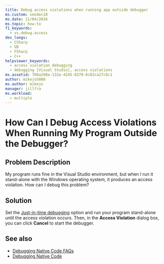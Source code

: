 ```yaml
---
title: Debug access violations when running app outside debugger
ms.custom: seodec18
ms.date: 11/04/2016
ms.topic: how-to
f1_keywords: 
  - vs.debug.access
dev_langs: 
  - CSharp
  - VB
  - FSharp
  - C++
helpviewer_keywords: 
  - access violation debugging
  - debugging [Visual Studio], access violations
ms.assetid: 780a298a-132e-4245-8370-8c82ca27c6c1
author: mikejo5000
ms.author: mikejo
manager: jillfra
ms.workload: 
  - multiple
---
```

# How Can I Debug Access Violations When Running My Program Outside the Debugger?

## Problem Description
 My program runs fine in the Visual Studio environment, but when I run it stand-alone with the Windows operating system, it produces an access violation. How can I debug this problem?

## Solution
 Set the [Just-in-time debugging](../debugger/just-in-time-debugging-in-visual-studio.md) option and run your program stand-alone until the access violation occurs. Then, in the **Access Violation** dialog box, you can click **Cancel** to start the debugger.

## See also
- [Debugging Native Code FAQs](../debugger/debugging-native-code-faqs.md)
- [Debugging Native Code](../debugger/debugging-native-code.md)